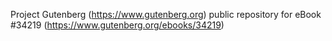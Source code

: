 Project Gutenberg (https://www.gutenberg.org) public repository for eBook #34219 (https://www.gutenberg.org/ebooks/34219)
